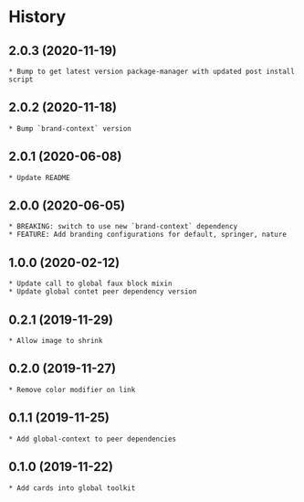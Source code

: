 # History

## 2.0.3 (2020-11-19)
    * Bump to get latest version package-manager with updated post install script

## 2.0.2 (2020-11-18)
    * Bump `brand-context` version

## 2.0.1 (2020-06-08)
    * Update README

## 2.0.0 (2020-06-05)
    * BREAKING: switch to use new `brand-context` dependency
    * FEATURE: Add branding configurations for default, springer, nature

## 1.0.0 (2020-02-12)
    * Update call to global faux block mixin
    * Update global contet peer dependency version

## 0.2.1 (2019-11-29)
    * Allow image to shrink
    
## 0.2.0 (2019-11-27)
    * Remove color modifier on link   

## 0.1.1 (2019-11-25)
    * Add global-context to peer dependencies
    
## 0.1.0 (2019-11-22)
    * Add cards into global toolkit
